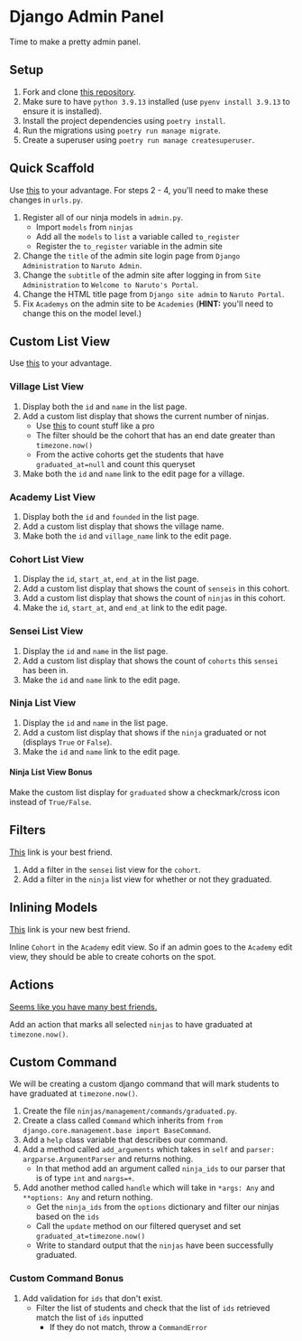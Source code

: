# Django Admin Panel

Time to make a pretty admin panel.

## Setup

1. Fork and clone [this repository](https://github.com/JoinCODED/TASK-Masterclass-M12-Django-Admin).
2. Make sure to have `python 3.9.13` installed (use `pyenv install 3.9.13` to ensure it is installed).
3. Install the project dependencies using `poetry install`.
4. Run the migrations using `poetry run manage migrate`.
5. Create a superuser using `poetry run manage createsuperuser`.

## Quick Scaffold

Use [this](https://docs.djangoproject.com/en/4.0/ref/contrib/admin/) to your advantage. For steps 2 - 4, you'll need to make these changes in `urls.py`.

1. Register all of our ninja models in `admin.py`.
   - Import `models` from `ninjas`
   - Add all the `models` to `list` a variable called `to_register`
   - Register the `to_register` variable in the admin site
2. Change the `title` of the admin site login page from `Django Administration` to `Naruto Admin`.
3. Change the `subtitle` of the admin site after logging in from `Site Administration` to `Welcome to Naruto's Portal`.
4. Change the HTML title page from `Django site admin` to `Naruto Portal`.
5. Fix `Academys` on the admin site to be `Academies` (**HINT:** you'll need to change this on the model level.)

## Custom List View

Use [this](https://docs.djangoproject.com/en/4.0/ref/contrib/admin/) to your advantage.

### Village List View

1. Display both the `id` and `name` in the list page.
2. Add a custom list display that shows the current number of ninjas.
   - Use [this](https://docs.djangoproject.com/en/4.0/ref/models/querysets/#count) to count stuff like a pro
   - The filter should be the cohort that has an end date greater than `timezone.now()`
   - From the active cohorts get the students that have `graduated_at=null` and count this queryset
3. Make both the `id` and `name` link to the edit page for a village.

### Academy List View

1. Display both the `id` and `founded` in the list page.
2. Add a custom list display that shows the village name.
3. Make both the `id` and `village_name` link to the edit page.

### Cohort List View

1. Display the `id`, `start_at`, `end_at` in the list page.
2. Add a custom list display that shows the count of `senseis` in this cohort.
3. Add a custom list display that shows the count of `ninjas` in this cohort.
4. Make the `id`, `start_at`, and `end_at` link to the edit page.

### Sensei List View

1. Display the `id` and `name` in the list page.
2. Add a custom list display that shows the count of `cohorts` this `sensei` has been in.
3. Make the `id` and `name` link to the edit page.

### Ninja List View

1. Display the `id` and `name` in the list page.
2. Add a custom list display that shows if the `ninja` graduated or not (displays `True` or `False`).
3. Make the `id` and `name` link to the edit page.

#### Ninja List View Bonus

Make the custom list display for `graduated` show a checkmark/cross icon instead of `True/False`.

## Filters

[This](https://docs.djangoproject.com/en/4.0/ref/contrib/admin/#django.contrib.admin.ModelAdmin.list_filter) link is your best friend.

1. Add a filter in the `sensei` list view for the `cohort`.
2. Add a filter in the `ninja` list view for whether or not they graduated.

## Inlining Models

[This](https://docs.djangoproject.com/en/4.0/ref/contrib/admin/#inlinemodeladmin-objects) link is your new best friend.

Inline `Cohort` in the `Academy` edit view. So if an admin goes to the `Academy` edit view, they should be able to create cohorts on the spot.

## Actions

[Seems like you have many best friends.](https://docs.djangoproject.com/en/4.0/ref/contrib/admin/actions/)

Add an action that marks all selected `ninjas` to have graduated at `timezone.now()`.

## Custom Command

We will be creating a custom django command that will mark students to have graduated at `timezone.now()`.

1. Create the file `ninjas/management/commands/graduated.py`.
2. Create a class called `Command` which inherits from `from django.core.management.base import BaseCommand`.
3. Add a `help` class variable that describes our command.
4. Add a method called `add_arguments` which takes in `self` and `parser: argparse.ArgumentParser` and returns nothing.
   - In that method add an argument called `ninja_ids` to our parser that is of type `int` and `nargs=+`.
5. Add another method called `handle` which will take in `*args: Any` and `**options: Any` and return nothing.
   - Get the `ninja_ids` from the `options` dictionary and filter our ninjas based on the `ids`
   - Call the `update` method on our filtered queryset and set `graduated_at=timezone.now()`
   - Write to standard output that the `ninjas` have been successfully graduated.

### Custom Command Bonus

1. Add validation for `ids` that don't exist.
   - Filter the list of students and check that the list of `ids` retrieved match the list of `ids` inputted
     - If they do not match, throw a `CommandError`
